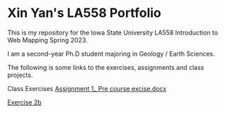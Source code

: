 # Xin Yan's LA558 Portfolio
 
This is my repository for the Iowa State University LA558 Introduction to Web Mapping Spring 2023.

I am a second-year Ph.D student majoring in Geology / Earth Sciences.

The following is some links to the exercises, assignments and class projects.

Class Exercises
[Assignment 1_ Pre course excise.docx](https://github.com/XinYan127/LA558_XinYan/blob/4d513fac830b6079874eb839b3bfec32478c2e04/Assignment%201_%20Pre%20course%20excise.docx)

[Exercise 2b](Exercise/ex2b_2.md)
